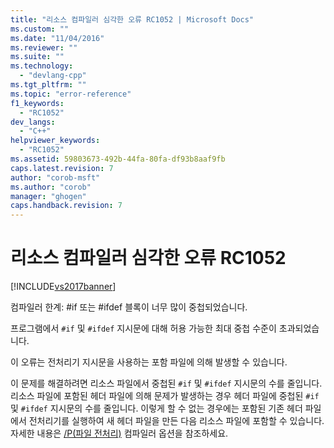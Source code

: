 ```yaml
---
title: "리소스 컴파일러 심각한 오류 RC1052 | Microsoft Docs"
ms.custom: ""
ms.date: "11/04/2016"
ms.reviewer: ""
ms.suite: ""
ms.technology: 
  - "devlang-cpp"
ms.tgt_pltfrm: ""
ms.topic: "error-reference"
f1_keywords: 
  - "RC1052"
dev_langs: 
  - "C++"
helpviewer_keywords: 
  - "RC1052"
ms.assetid: 59803673-492b-44fa-80fa-df93b8aaf9fb
caps.latest.revision: 7
author: "corob-msft"
ms.author: "corob"
manager: "ghogen"
caps.handback.revision: 7
---
```

# 리소스 컴파일러 심각한 오류 RC1052
[!INCLUDE[vs2017banner](../../assembler/inline/includes/vs2017banner.md)]

컴파일러 한계: \#if 또는 \#ifdef 블록이 너무 많이 중첩되었습니다.  
  
 프로그램에서 `#if` 및 `#ifdef` 지시문에 대해 허용 가능한 최대 중첩 수준이 초과되었습니다.  
  
 이 오류는 전처리기 지시문을 사용하는 포함 파일에 의해 발생할 수 있습니다.  
  
 이 문제를 해결하려면 리소스 파일에서 중첩된 `#if` 및 `#ifdef` 지시문의 수를 줄입니다.  리소스 파일에 포함된 헤더 파일에 의해 문제가 발생하는 경우 헤더 파일에 중첩된 `#if` 및 `#ifdef` 지시문의 수를 줄입니다.  이렇게 할 수 없는 경우에는 포함된 기존 헤더 파일에서 전처리기를 실행하여 새 헤더 파일을 만든 다음 리소스 파일에 포함할 수 있습니다.  자세한 내용은 [\/P\(파일 전처리\)](../../build/reference/p-preprocess-to-a-file.md) 컴파일러 옵션을 참조하세요.